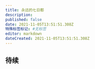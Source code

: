 ```yaml
---
title: 永远的七日都
description: 
published: false
date: 2021-11-05T13:51:51.308Z
特殊标签标记: #无标签
editor: markdown
dateCreated: 2021-11-05T13:51:51.308Z
---
```


## 待续


